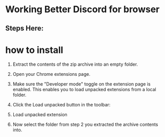 # Working Better Discord for browser

## Steps Here:
# how to install

1. Extract the contents of the zip archive into an empty folder.

2. Open your Chrome extensions page.

3. Make sure the "Developer mode" toggle on the extension page is enabled. This enables you to load unpacked extensions from a local folder.

4. Click the Load unpacked button in the toolbar:

5. Load unpacked extension

6. Now select the folder from step 2 you extracted the archive contents into.
